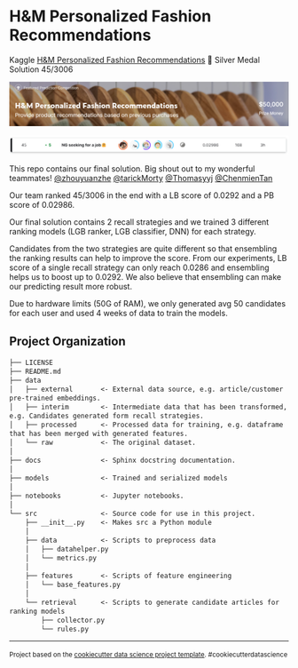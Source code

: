 # H&M Personalized Fashion Recommendations

Kaggle [H&M Personalized Fashion Recommendations](https://www.kaggle.com/competitions/h-and-m-personalized-fashion-recommendations/overview) 🥈 Silver Medal Solution 45/3006

![background](./imgs/img1.png)

![rank](./imgs/img2.png)

This repo contains our final solution. Big shout out to my wonderful teammates! [@zhouyuanzhe](https://github.com/zhouyuanzhe) [@tarickMorty](https://github.com/tarickMorty) [@Thomasyyj](https://github.com/Thomasyyj) [@ChenmienTan](https://github.com/ChenmienTan)

Our team ranked 45/3006 in the end with a LB score of 0.0292 and a PB score of 0.02986.

Our final solution contains 2 recall strategies and we trained 3 different ranking models (LGB ranker, LGB classifier, DNN) for each strategy.

Candidates from the two strategies are quite different so that ensembling the ranking results can help to improve the score. From our experiments, LB score of a single recall strategy can only reach 0.0286 and ensembling helps us to boost up to 0.0292. We also believe that ensembling can make our predicting result more robust.

Due to hardware limits (50G of RAM), we only generated avg 50 candidates for each user and used 4 weeks of data to train the models.

Project Organization
------------

    ├── LICENSE
    ├── README.md
    ├── data
    │   ├── external       <- External data source, e.g. article/customer pre-trained embeddings.
    │   ├── interim        <- Intermediate data that has been transformed, e.g. Candidates generated form recall strategies.
    │   ├── processed      <- Processed data for training, e.g. dataframe that has been merged with generated features.
    │   └── raw            <- The original dataset.
    │
    ├── docs               <- Sphinx docstring documentation.
    │
    ├── models             <- Trained and serialized models
    │
    ├── notebooks          <- Jupyter notebooks. 
    │
    └── src                <- Source code for use in this project.
        ├── __init__.py    <- Makes src a Python module
        │
        ├── data           <- Scripts to preprocess data
        │   ├── datahelper.py
        │   └── metrics.py
        │
        ├── features       <- Scripts of feature engineering
        │   └── base_features.py
        │
        └── retrieval      <- Scripts to generate candidate articles for ranking models
            ├── collector.py
            └── rules.py

--------

<p><small>Project based on the <a target="_blank" href="https://drivendata.github.io/cookiecutter-data-science/">cookiecutter data science project template</a>. #cookiecutterdatascience</small></p>
